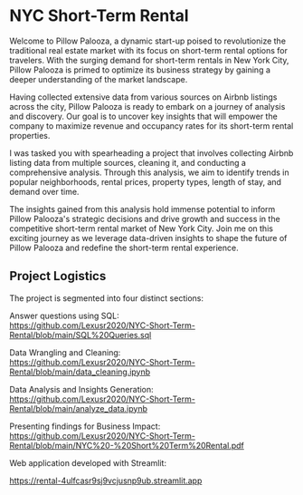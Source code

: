 # NYC Short-Term Rental

Welcome to Pillow Palooza, a dynamic start-up poised to revolutionize the traditional real estate market with its focus on short-term rental options for travelers. With the surging demand for short-term rentals in New York City, Pillow Palooza is primed to optimize its business strategy by gaining a deeper understanding of the market landscape.

Having collected extensive data from various sources on Airbnb listings across the city, Pillow Palooza is ready to embark on a journey of analysis and discovery. Our goal is to uncover key insights that will empower the company to maximize revenue and occupancy rates for its short-term rental properties.

I was tasked you with spearheading a project that involves collecting Airbnb listing data from multiple sources, cleaning it, and conducting a comprehensive analysis. Through this analysis, we aim to identify trends in popular neighborhoods, rental prices, property types, length of stay, and demand over time.

The insights gained from this analysis hold immense potential to inform Pillow Palooza's strategic decisions and drive growth and success in the competitive short-term rental market of New York City. Join me on this exciting journey as we leverage data-driven insights to shape the future of Pillow Palooza and redefine the short-term rental experience.


## Project Logistics

The project is segmented into four distinct sections:

Answer questions using SQL:                     
      https://github.com/Lexusr2020/NYC-Short-Term-Rental/blob/main/SQL%20Queries.sql

Data Wrangling and Cleaning:                    
      https://github.com/Lexusr2020/NYC-Short-Term-Rental/blob/main/data_cleaning.ipynb

Data Analysis and Insights Generation:          
      https://github.com/Lexusr2020/NYC-Short-Term-Rental/blob/main/analyze_data.ipynb

Presenting findings for Business Impact:        
      https://github.com/Lexusr2020/NYC-Short-Term-Rental/blob/main/NYC%20-%20Short%20Term%20Rental.pdf

Web application developed with Streamlit:
      
https://rental-4ulfcasr9sj9vcjusnp9ub.streamlit.app




